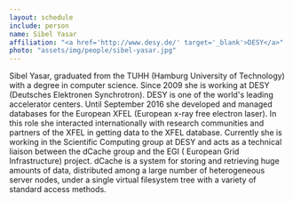 ```yaml
---
layout: schedule
include: person
name: Sibel Yasar
affiliation: "<a href='http://www.desy.de/' target='_blank'>DESY</a>"
photo: "assets/img/people/sibel-yasar.jpg"
---
```


Sibel Yasar, graduated from the TUHH (Hamburg University of Technology) with a degree in computer science. Since 2009 she is working at DESY (Deutsches Elektronen Synchrotron). DESY is one of the world's leading accelerator centers. Until September 2016 she developed and managed databases for the European XFEL (European x-ray free electron laser). In this role she interacted internationally with research communities and partners of the XFEL in getting data to the XFEL database. Currently she is working in the Scientific Computing group at DESY and acts as a technical liaison between the dCache group and the EGI ( European Grid Infrastructure) project. dCache is a system for storing and retrieving huge amounts of data, distributed among a large number of heterogeneous server nodes, under a single virtual filesystem tree with a variety of standard access methods.
